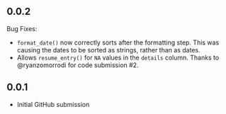 ## 0.0.2

Bug Fixes:

- `format_date()` now correctly sorts after the formatting step. This was causing the dates to be sorted as strings, rather than as dates.
- Allows `resume_entry()` for `NA` values in the `details` column. Thanks to @ryanzomorrodi for code submission #2.

## 0.0.1

- Initial GitHub submission